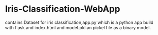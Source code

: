 # Iris-Classification-WebApp
contains Dataset for iris classification,app.py which is a python app build with flask and index.html and model.pkl an pickel file as a binary model.
